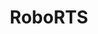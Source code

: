 ---
# slug: RoboRTS
title: RoboRTS
authors:
  name: RoboRTS
  title: 大疆经典比赛包，包括一些数据流图和教程，务必看一遍
  url: https://robomaster.github.io/RoboRTS-Tutorial/#/
  image_url: https://jlu-ai-lab.oss-cn-beijing.aliyuncs.com/blog/roborts.jpg
---